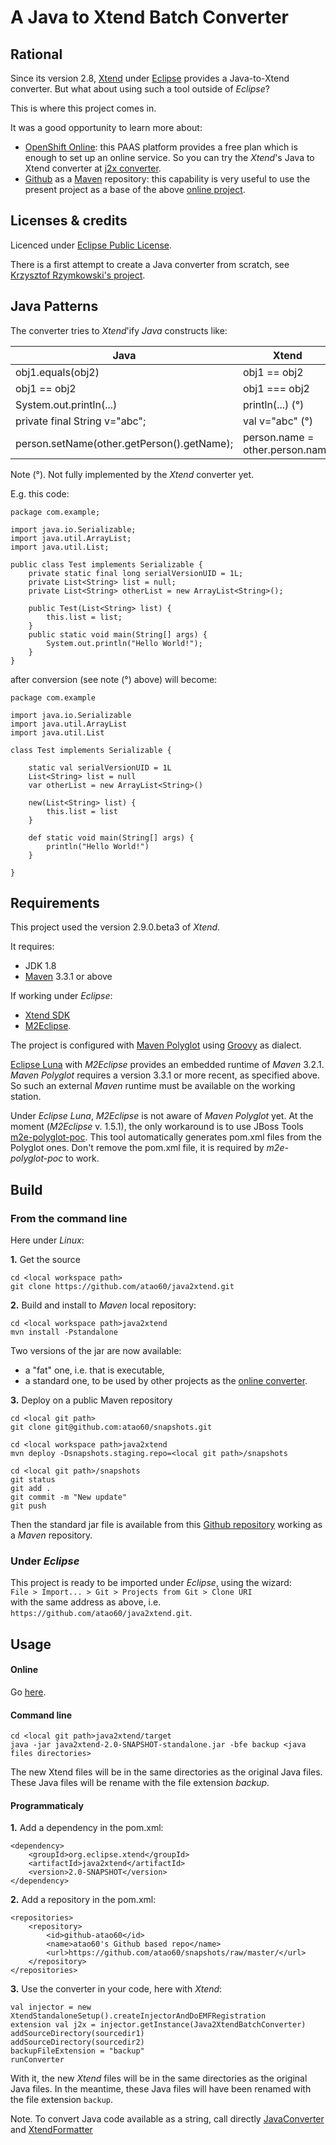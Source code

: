 A Java to Xtend Batch Converter
==========

Rational
-------

Since its version 2.8, [Xtend](https://eclipse.org/xtend/) under [Eclipse](https://projects.eclipse.org/) provides a Java-to-Xtend converter. But what about using such a tool outside of *Eclipse*?

This is where this project comes in.

It was a good opportunity to learn more about:  

- [OpenShift Online](https://www.openshift.com/products/online): this PAAS platform provides a free plan which is enough to set up an online service. So you can try the *Xtend*'s Java to Xtend converter at [j2x converter](http://j2xconverter-atao60.rhcloud.com/).
- [Github](https://github.com/) as a [Maven](https://maven.apache.org/) repository: this capability is very useful to use the present project as a base of the above [online project](https://github.com/j2xconverter). 

Licenses & credits
------

Licenced under [Eclipse Public License](http://www.eclipse.org/legal/epl-v10.html).

There is a first attempt to create a Java converter from scratch, see [Krzysztof Rzymkowski's project](https://github.com/rzymek/java2xtend).

Java Patterns
-------

The converter tries to *Xtend*'ify *Java* constructs like:

| Java                                       | Xtend                              | 
| -------------------------------------------|------------------------------------|
| obj1.equals(obj2)                          | obj1 == obj2                       |
| obj1 == obj2                               | obj1 === obj2                      |
| System.out.println(...)                    | println(...)                    (°)|
| private final String v="abc";              | val v="abc"                     (°)|
| person.setName(other.getPerson().getName); | person.name = other.person.name    |

Note (°). Not fully implemented by the *Xtend* converter yet.

E.g. this code: 

	package com.example;
	
	import java.io.Serializable;
	import java.util.ArrayList;
	import java.util.List;
	
	public class Test implements Serializable {
		private static final long serialVersionUID = 1L;
		private List<String> list = null;
		private List<String> otherList = new ArrayList<String>();
	
		public Test(List<String> list) {
			this.list = list;
		}
		public static void main(String[] args) {
			System.out.println("Hello World!");
		}
	}

after conversion (see note (°) above) will become:

	package com.example
	
	import java.io.Serializable
	import java.util.ArrayList
	import java.util.List
	
	class Test implements Serializable {
	
		static val serialVersionUID = 1L
		List<String> list = null
		var otherList = new ArrayList<String>()
	
		new(List<String> list) {
			this.list = list
		}
		
		def static void main(String[] args) {
			println("Hello World!")
		}
		
	}
	
Requirements
-----

This project used the version 2.9.0.beta3 of *Xtend*.

It requires:

- JDK 1.8
- [Maven](https://maven.apache.org/) 3.3.1 or above

If working under *Eclipse*:

- [Xtend SDK](https://eclipse.org/xtend/download.html) 
- [M2Eclipse](http://eclipse.org/m2e/).

The project is configured with [Maven Polyglot](https://github.com/takari/maven-polyglot) using [Groovy](http://groovy-lang.org/) as dialect.

[Eclipse Luna](https://projects.eclipse.org/releases/luna) with *M2Eclipse* provides an embedded runtime of *Maven* 3.2.1. *Maven Polyglot* requires a version 3.3.1 or more recent, as specified above. So such an external *Maven* runtime must be available on the working station.

Under *Eclipse Luna*, *M2Eclipse* is not aware of *Maven Polyglot* yet. At the moment (*M2Eclipse* v. 1.5.1), the only workaround is to use JBoss Tools [m2e-polyglot-poc](https://github.com/jbosstools/m2e-polyglot-poc). This tool automatically generates pom.xml files from the Polyglot ones. Don't remove the pom.xml file, it is required by *m2e-polyglot-poc* to work.
	
Build
-----

### From the command line

Here under *Linux*:

**1.** Get the source

    cd <local workspace path>
    git clone https://github.com/atao60/java2xtend.git
    
**2.** Build and install to *Maven* local repository:

    cd <local workspace path>java2xtend
    mvn install -Pstandalone
    
Two versions of the jar are now available:
  
- a "fat" one, i.e. that is executable,
- a standard one, to be used by other projects as the [online converter](https://github.com/atao60/j2x-on-openshift).
    
**3.** Deploy on a public Maven repository

    cd <local git path>
    git clone git@github.com:atao60/snapshots.git
    
    cd <local workspace path>java2xtend
    mvn deploy -Dsnapshots.staging.repo=<local git path>/snapshots
    
    cd <local git path>/snapshots
    git status
    git add .
    git commit -m "New update"
    git push 
         
Then the standard jar file is available from this [Github repository](https://github.com/atao60/snapshots/raw/master/) working as a *Maven* repository.         

### Under *Eclipse*

This project is ready to be imported under *Eclipse*, using the wizard:  
```File > Import... > Git > Projects from Git > Clone URI```  
with the same address as above, i.e. `https://github.com/atao60/java2xtend.git`.    
    
Usage
-------   

#### Online

Go [here](http://j2xconverter-atao60.rhcloud.com/).

#### Command line

    cd <local git path>java2xtend/target
    java -jar java2xtend-2.0-SNAPSHOT-standalone.jar -bfe backup <java files directories>

The new Xtend files will be in the same directories as the original Java files. These Java files will be rename with
the file extension *backup*.

#### Programmaticaly

**1.** Add a dependency in the pom.xml:

    <dependency>
        <groupId>org.eclipse.xtend</groupId>
        <artifactId>java2xtend</artifactId>
        <version>2.0-SNAPSHOT</version>
    </dependency>
 
**2.** Add a repository in the pom.xml:

    <repositories>
        <repository>
            <id>github-atao60</id>
            <name>atao60's Github based repo</name>
            <url>https://github.com/atao60/snapshots/raw/master/</url>
        </repository>
    </repositories> 
    
**3.** Use the converter in your code, here with *Xtend*:

    val injector = new XtendStandaloneSetup().createInjectorAndDoEMFRegistration
    extension val j2x = injector.getInstance(Java2XtendBatchConverter)
    addSourceDirectory(sourcedir1)
    addSourceDirectory(sourcedir2)
    backupFileExtension = "backup"
    runConverter

With it, the new *Xtend* files will be in the same directories as the original Java files. In the meantime, these Java files will have been renamed with the file extension `backup`.

Note. To convert Java code available as a string, call directly
[JavaConverter](https://github.com/eclipse/xtext/blob/2.9.0.beta3/plugins/org.eclipse.xtend.core/src/org/eclipse/xtend/core/javaconverter/JavaConverter.xtend) 
and 
[XtendFormatter](https://github.com/eclipse/xtext/blob/2.9.0.beta3/plugins/org.eclipse.xtend.core/src/org/eclipse/xtend/core/formatting2/XtendFormatter.xtend)




